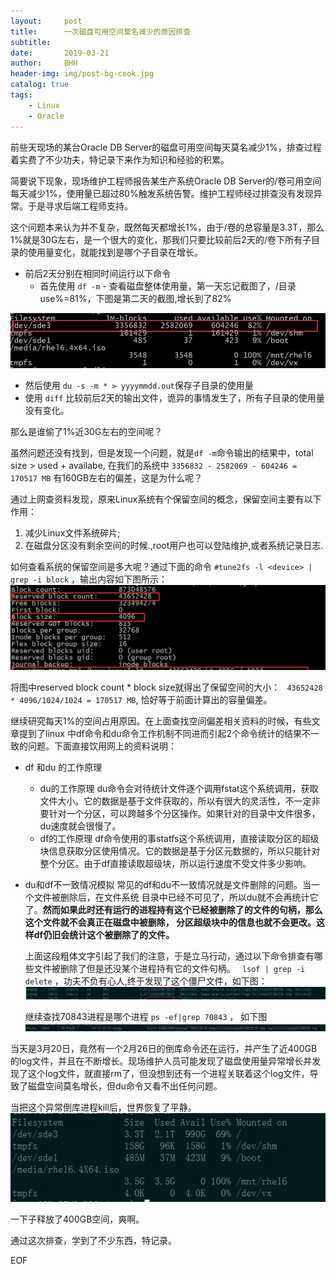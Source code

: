 ```yaml
---
layout:     post
title:      一次磁盘可用空间莫名减少的原因排查
subtitle:   
date:       2019-03-21
author:     BHH
header-img: img/post-bg-cook.jpg
catalog: true
tags:
    - Linux
    - Oracle
---
```


前些天现场的某台Oracle DB Server的磁盘可用空间每天莫名减少1%，排查过程着实费了不少功夫，特记录下来作为知识和经验的积累。

简要说下现象，现场维护工程师报告某生产系统Oracle DB Server的/卷可用空间每天减少1%，使用量已超过80%触发系统告警。维护工程师经过排查没有发现异常。于是寻求后端工程师支持。

这个问题本来认为并不复杂，既然每天都增长1%，由于/卷的总容量是3.3T，那么1%就是30G左右，是一个很大的变化，那我们只要比较前后2天的/卷下所有子目录的使用量变化，就能找到是哪个子目录在增长。


- 前后2天分别在相同时间运行以下命令
  - 首先使用 `df -m` - 查看磁盘整体使用量，第一天忘记截图了，/目录 use%=81%，下图是第二天的截图,增长到了82%
  
![](../img/QQ-20190321151324.png)
  
  - 然后使用 `du -s -m * > yyyymmdd.out`保存子目录的使用量
  - 使用 `diff` 比较前后2天的输出文件，诡异的事情发生了，所有子目录的使用量没有变化。

那么是谁偷了1%近30G左右的空间呢？

虽然问题还没有找到，但是发现一个问题，就是`df -m`命令输出的结果中，total size > used + availabe, 在我们的系统中
`3356832 - 2582069 - 604246 = 170517 MB` 有160GB左右的偏差，这是为什么呢？

通过上网查资料发现，原来Linux系统有个保留空间的概念，保留空间主要有以下作用：

1. 减少Linux文件系统碎片; 
2. 在磁盘分区没有剩余空间的时候.,root用户也可以登陆维护,或者系统记录日志.

如何查看系统的保留空间是多大呢？通过下面的命令
`#tune2fs -l <device> | grep -i block` ，输出内容如下图所示：
![](../img/QQ-20190321161205.png)

将图中reserved block count * block size就得出了保留空间的大小： 
` 43652428 * 4096/1024/1024 = 170517 MB`, 恰好等于前面计算出的容量偏差。

继续研究每天1%的空间占用原因。在上面查找空间偏差相关资料的时候，有些文章提到了linux 中df命令和du命令工作机制不同进而引起2个命令统计的结果不一致的问题。下面直接饮用网上的资料说明：

- df 和du 的工作原理
  - du的工作原理
du命令会对待统计文件逐个调用fstat这个系统调用，获取文件大小。它的数据是基于文件获取的，所以有很大的灵活性，不一定非要针对一个分区，可以跨越多个分区操作。如果针对的目录中文件很多，du速度就会很慢了。
  - df的工作原理
df命令使用的事statfs这个系统调用，直接读取分区的超级块信息获取分区使用情况。它的数据是基于分区元数据的，所以只能针对整个分区。由于df直接读取超级块，所以运行速度不受文件多少影响。
- du和df不一致情况模拟
常见的df和du不一致情况就是文件删除的问题。当一个文件被删除后，在文件系统 目录中已经不可见了，所以du就不会再统计它了。**然而如果此时还有运行的进程持有这个已经被删除了的文件的句柄，那么这个文件就不会真正在磁盘中被删除， 分区超级块中的信息也就不会更改。这样df仍旧会统计这个被删除了的文件。**

  上面这段粗体文字引起了我们的注意，于是立马行动，通过以下命令排查有哪些文件被删除了但是还没某个进程持有它的文件句柄。
` lsof | grep -i delete` ，功夫不负有心人,终于发现了这个僵尸文件，如下图：
![](../img/QQ-20190321162820.png)
  
   继续查找70843进程是哪个进程
`ps -ef|grep 70843` ， 如下图
![](../img/QQ-20190321162847.png)

当天是3月20日，竟然有一个2月26日的倒库命令还在运行，并产生了近400GB的log文件，并且在不断增长。现场维护人员可能发现了磁盘使用量异常增长并发现了这个log文件，就直接rm了，但没想到还有一个进程关联着这个log文件，导致了磁盘空间莫名增长，但du命令又看不出任何问题。

当把这个异常倒库进程kill后，世界恢复了平静。
![](../img/QQ-20190321162859.png)

一下子释放了400GB空间，爽啊。

通过这次排查，学到了不少东西，特记录。

EOF




